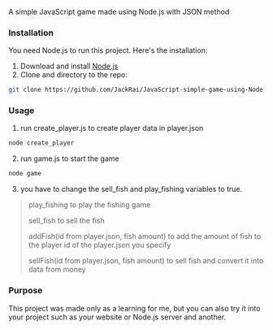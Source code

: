 A simple JavaScript game made using Node.js with JSON method

### Installation
You need Node.js to run this project.
Here's the installation:
1. Download and install [Node.js](https://nodejs.org/en/download/)
2. Clone and directory to the repo:
  ```sh
  git clone https://github.com/JackRai/JavaScript-simple-game-using-Node.js/
  ```

### Usage
1. run create_player.js to create player data in player.json
  ```sh
  node create_player
  ```
2. run game.js to start the game
  ```sh
  node game
  ```
3. you have to change the sell_fish and play_fishing variables to true.
> play_fishing to play the fishing game
> 
> sell_fish to sell the fish
> 
> addFish(id from player.json, fish amount) to add the amount of fish to the player id of the player.json you specify
> 
> sellFish(id from player.json, fish amount) to sell fish and convert it into data from money

### Purpose
This project was made only as a learning for me, but you can also try it into your project such as your website or Node.js server and another.
